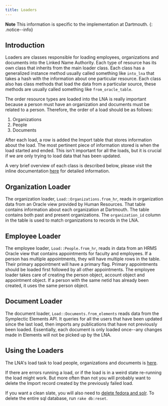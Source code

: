 ```yaml
---
title: Loaders
---
```

**Note** This information is specific to the implementation at Dartmouth.
{: .notice--info}

## Introduction
Loaders are classes responsible for loading employees, organizations and documents into the Linked Name Authority. Each type of resource has its own class that inherits from the main loader class. Each class has a generalized instance method usually called something like `into_lna` that takes a hash with the information about one particular resource. Each class also has class methods that load the data from a particular source, these methods are usually called something like `from_oracle_table`.

The order resource types are loaded into the LNA is really important because a person must have an organization and documents must be related to a person. Therefore, the order of a load should be as follows:

1. Organizations
2. People
3. Documents

After each load, a row is added the Import table that stores information about the load. The most pertinent piece of information stored is when the load started and ended. This isn't important for all the loads, but it is crucial if we are only trying to load data that has been updated.

A very brief overview of each class is described below, please visit the inline documentation [here](https://github.com/DartmouthDSC/LinkedNameAuthority/tree/develop/app/utilities/load) for detailed information.

## Organization Loader
The organization loader, `Load::Organizations.from_hr`, reads in organization data from an Oracle view provided by Human Resources. That table contains information about each organization at Dartmouth. The table contains both past and present organizations. The `organization_id` column in the table is used to match organizations to records in the LNA.

## Employee Loader
The employee loader, `Load::People.from_hr`, reads in data from an HRMS Oracle view that contains appointments for faculty and employees. If a person has multiple appointments, they will have multiple rows in the table. Their primary appointment will have a primary flag. Primary appointments should be loaded first followed by all other appointments. The employee loader takes care of creating the person object, account object and appointment object. If a person with the same netid has already been created, it uses the same person object.

## Document Loader
The document loader, `Load::Documents.from_elements` reads data from the Symplectic Elements API. It queries for all the users that have been updated since the last load, then imports any publications that have not previously been loaded. Essentially, each document is only loaded once--any changes made in Elements will not be picked up by the LNA.

## Using the Loaders
The LNA's load task to load people, organizations and documents is [here](https://github.com/DartmouthDSC/LinkedNameAuthority/blob/develop/lib/tasks/load.rake).

If there are errors running a load, or if the load is in a weird state re-running the load might  work. But more often than not you will probably want to delete the Import record created by the previously failed load.

If you want a clean slate, you will also need to [delete fedora and solr](server_configuration/deleting_solr_and_fedora). To delete the entire sql database, run `rake db:reset`.
